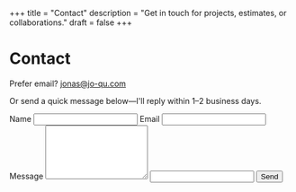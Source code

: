+++
title = "Contact"
description = "Get in touch for projects, estimates, or collaborations."
draft = false
+++

# Contact

Prefer email? jonas@jo-qu.com

Or send a quick message below—I'll reply within 1–2 business days.

<form action="https://formspree.io/f/mzzjknzr" method="POST">
  <div class="form-grid">
    <label>
      Name
      <input type="text" name="name" required>
    </label>
    <label>
      Email
      <input type="email" name="email" required>
    </label>
    <label>
      Message
      <textarea name="message" rows="6" required></textarea>
    </label>
    <input type="text" name="_gotcha" class="hidden-field" aria-hidden="true">
    <button type="submit" class="btn btn-primary">Send</button>
  </div>
</form>
